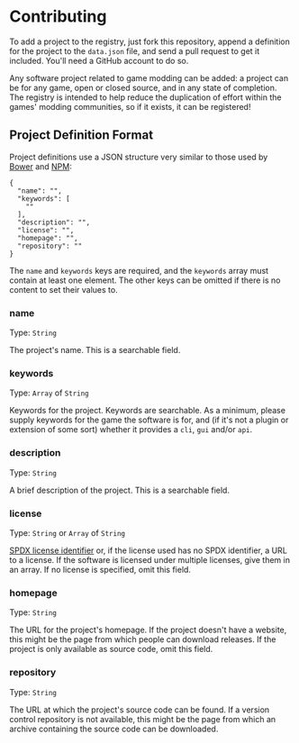 Contributing
============

To add a project to the registry, just fork this repository, append a definition for the project to the `data.json` file, and send a pull request to get it included. You'll need a GitHub account to do so.

Any software project related to game modding can be added: a project can be for any game, open or closed source, and in any state of completion. The registry is intended to help reduce the duplication of effort within the games' modding communities, so if it exists, it can be registered!

## Project Definition Format

Project definitions use a JSON structure very similar to those used by [Bower](http://bower.io/) and [NPM](https://www.npmjs.com/):

```
{
  "name": "",
  "keywords": [
    ""
  ],
  "description": "",
  "license": "",
  "homepage": "",
  "repository": ""
}
```

The `name` and `keywords` keys are required, and the `keywords` array must contain at least one element. The other keys can be omitted if there is no content to set their values to.

### name

Type: `String`

The project's name. This is a searchable field.

### keywords

Type: `Array` of `String`

Keywords for the project. Keywords are searchable. As a minimum, please supply keywords for the game the software is for, and (if it's not a plugin or extension of some sort) whether it provides a `cli`, `gui` and/or `api`.

### description

Type: `String`

A brief description of the project. This is a searchable field.

### license

Type: `String` or `Array` of `String`

[SPDX license identifier](https://spdx.org/licenses/) or, if the license used has no SPDX identifier, a URL to a license. If the software is licensed under multiple licenses, give them in an array. If no license is specified, omit this field.

### homepage

Type: `String`

The URL for the project's homepage. If the project doesn't have a website, this might be the page from which people can download releases. If the project is only available as source code, omit this field.

### repository

Type: `String`

The URL at which the project's source code can be found. If a version control repository is not available, this might be the page from which an archive containing the source code can be downloaded.

